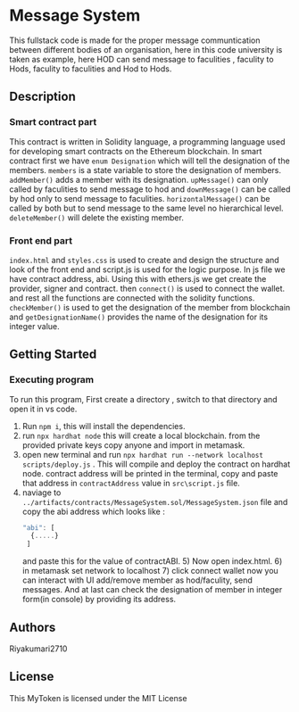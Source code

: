 # Message System
This fullstack code is made for the proper message communtication between different bodies of an organisation, here in this code university is taken as example, here HOD can send message to faculities , faculity to Hods, faculity to faculities and Hod to Hods.
## Description
### Smart contract part
This contract is written in Solidity language, a programming language used for developing smart contracts on the Ethereum blockchain. In smart contract first we have ```enum Designation``` which will tell the designation of the members. ```members``` is a state variable to store the designation of members. ```addMember()``` adds a member with its designation. ```upMessage()``` can only called by faculities to send message to hod and ```downMessage()``` can be called by hod only to send message to faculities. ```horizontalMessage()``` can be called by both but to send message to the same level no hierarchical level. ```deleteMember()``` will delete the existing member.
### Front end part
```index.html``` and ```styles.css``` is used to create and design the structure and look of the front end and script.js is used for the logic purpose. In js file we have contract address, abi. Using this with ethers.js we get create the provider, signer and contract. then ```connect()``` is used to connect the wallet. and rest all the functions are connected with the solidity functions. ```checkMember()``` is used to get the designation of the member from blockchain and ```getDesignationName()``` provides the name of the designation for its integer value.  

## Getting Started

### Executing program

To run this program, First create a directory , switch to that directory and open it in vs code.
1) Run ```npm i```, this will install the dependencies.
2) run ```npx hardhat node``` this will create a local blockchain. from the provided private keys copy anyone and import in metamask.
3) open new terminal and run ```npx hardhat run --network localhost scripts/deploy.js``` . This will compile and deploy the contract on hardhat node. contract address will be printed in the terminal, copy and paste that address in ```contractAddress``` value in ```src\script.js``` file.
4) naviage to ```../artifacts/contracts/MessageSystem.sol/MessageSystem.json``` file and copy the abi address which looks like :
   ```javascript
   "abi": [
     {.....}
    ]
   ```
   and paste this for the value of contractABI.
   5) Now open index.html.
   6) in metamask set network to localhost
   7) click connect wallet
   now you can interact with UI add/remove member as hod/faculity, send messages. And at last can check the designation of member in integer form(in console) by providing its address.

## Authors

Riyakumari2710



## License

This MyToken is licensed under the MIT License 
